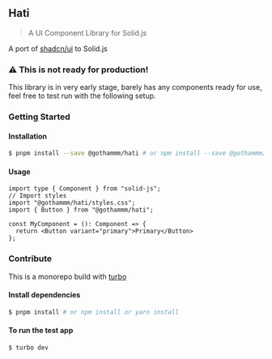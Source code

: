## Hati

> A UI Component Library for Solid.js

A port of [shadcn/ui](https://github.com/shadcn/ui) to Solid.js

### ⚠ This is not ready for production!

This library is in very early stage, barely has any components ready for use, feel free to test run with the following setup.

### Getting Started

#### Installation

```bash
$ pnpm install --save @gothammm/hati # or npm install --save @gothammm/hati
```


#### Usage

```tsx
import type { Component } from "solid-js";
// Import styles
import "@gothammm/hati/styles.css";
import { Button } from "@gothammm/hati";

const MyComponent = (): Component => {
  return <Button variant="primary">Primary</Button>
};

```

### Contribute

This is a monorepo build with [turbo](https://turbo.build/repo/docs)

#### Install dependencies

```bash
$ pnpm install # or npm install or yarn install
```

#### To run the test app

```bash
$ turbo dev
```
